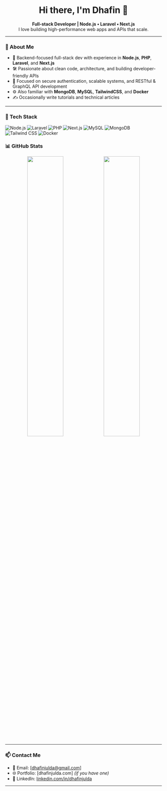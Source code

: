 <h1 align="center">Hi there, I'm Dhafin 👋</h1>

<p align="center">
  <b>Full-stack Developer | Node.js • Laravel • Next.js</b><br>
  I love building high-performance web apps and APIs that scale.
</p>

---

### 🚀 About Me

- 🧠 Backend-focused full-stack dev with experience in **Node.js**, **PHP**, **Laravel**, and **Next.js**
- 🛠️ Passionate about clean code, architecture, and building developer-friendly APIs
- 🔐 Focused on secure authentication, scalable systems, and RESTful & GraphQL API development
- ⚙️ Also familiar with **MongoDB**, **MySQL**, **TailwindCSS**, and **Docker**
- ✍️ Occasionally write tutorials and technical articles

---

### 🧰 Tech Stack

![Node.js](https://img.shields.io/badge/-Node.js-339933?logo=node.js&logoColor=white&style=flat-square)
![Laravel](https://img.shields.io/badge/-Laravel-FF2D20?logo=laravel&logoColor=white&style=flat-square)
![PHP](https://img.shields.io/badge/-PHP-777BB4?logo=php&logoColor=white&style=flat-square)
![Next.js](https://img.shields.io/badge/-Next.js-000000?logo=next.js&logoColor=white&style=flat-square)
![MySQL](https://img.shields.io/badge/-MySQL-4479A1?logo=mysql&logoColor=white&style=flat-square)
![MongoDB](https://img.shields.io/badge/-MongoDB-47A248?logo=mongodb&logoColor=white&style=flat-square)
![Tailwind CSS](https://img.shields.io/badge/-TailwindCSS-38B2AC?logo=tailwind-css&logoColor=white&style=flat-square)
![Docker](https://img.shields.io/badge/-Docker-2496ED?logo=docker&logoColor=white&style=flat-square)


### 📊 GitHub Stats

<p align="center">
  <img src="https://github-readme-stats.vercel.app/api?username=dhafinjulda&show_icons=true&theme=tokyonight" width="48%">
  <img src="https://github-readme-stats.vercel.app/api/top-langs/?username=dhafinjulda&layout=compact&theme=tokyonight" width="48%">
</p>

---

### 📫 Contact Me

- 📧 Email: [dhafinjulda@gmail.com]
- 🌐 Portfolio: [dhafinjulda.com] *(if you have one)*
- 💼 LinkedIn: [linkedin.com/in/dhafinjulda](https://www.linkedin.com/in/dhafinjulda)

---
